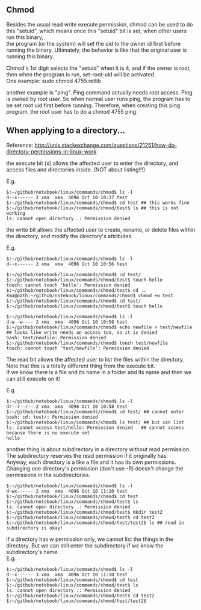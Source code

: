 Chmod
----------------

Besides the usual read write execute permission,
chmod can be used to do this "setuid", 
which means once this "setuid" bit is set, 
when other users run this binary,  
the program (or the system) will set the uid to the owner id first before running the binary.
Ultimately, the behavior is like that the original user is running this binary.

Chmod's 1st digit selects the "setuid" when it is 4,
and if the owner is root, then when the program is run, set-root-uid will be activated.  
One example: sudo chmod 4755 retlib

another example is "ping". 
Ping command actually needs root access. 
Ping is owned by root user.
So when normal user runs ping, the program has to be set root uid first before running.
Therefore, when creating this ping program, the root user has to do a chmod 4755 ping.


When applying to a directory...
------------------------------

Reference: http://unix.stackexchange.com/questions/21251/how-do-directory-permissions-in-linux-work

the execute bit (x) allows the affected user to enter the directory, and access files and directories inside. (NOT about listing!!!)

E.g.  
```
$:~/github/notebook/linux/commands/chmod$ ls -l
d--x------ 2 xma  xma  4096 Oct 10 10:37 test
$:~/github/notebook/linux/commands/chmod$ cd test ## this works fine
$:~/github/notebook/linux/commands/chmod/test$ ls ## this is not working
ls: cannot open directory .: Permission denied

```

the write bit allows the affected user to create, rename, or delete files within the directory, and modify the directory's attributes.

E.g.  
```
$:~/github/notebook/linux/commands/chmod$ ls -l
d--x------ 2 xma  xma  4096 Oct 10 10:56 test

$:~/github/notebook/linux/commands/chmod$ cd test/
$:~/github/notebook/linux/commands/chmod/test$ touch hello
touch: cannot touch ‘hello’: Permission denied
$:~/github/notebook/linux/commands/chmod/test$ cd ..
Xma@path:~/github/notebook/linux/commands/chmod$ chmod +w test
$:~/github/notebook/linux/commands/chmod$ cd test/
$:~/github/notebook/linux/commands/chmod/test$ touch hello
```

```
$:~/github/notebook/linux/commands/chmod$ ls -l
d-w--w---- 2 xma  xma  4096 Oct 10 10:58 test
$:~/github/notebook/linux/commands/chmod$ echo newfile > test/newfile ## looks like write needs an access too, so it is denied
bash: test/newfile: Permission denied
$:~/github/notebook/linux/commands/chmod$ touch test/newfile
touch: cannot touch ‘test/newfile’: Permission denied
```

The read bit allows the affected user to list the files within the directory.  
Note that this is a totally different thing from the execute bit.  
If we know there is a file and its name in a folder and its name and then we can still execute on it!

E.g.  
```
$:~/github/notebook/linux/commands/chmod$ ls -l
dr--r--r-- 2 xma  xma  4096 Oct 10 10:58 test
$:~/github/notebook/linux/commands/chmod$ cd test/ ## cannot enter
bash: cd: test/: Permission denied
$:~/github/notebook/linux/commands/chmod$ ls test/ ## but can list
ls: cannot access test/hello: Permission denied   ## cannot access because there is no execute set
hello
```

another thing is about subdirectory in a directory without read permission.  
The subdirectory reserves the read permission if it originally has.  
Anyway, each directory is a like a file and it has its own permissions.  
Changing one directory's permission (don't use -R) doesn't change the permissions in the subdirectories.

```
$:~/github/notebook/linux/commands/chmod$ ls -l
d-wx------ 2 xma  xma  4096 Oct 10 11:10 test
$:~/github/notebook/linux/commands/chmod$ cd test
$:~/github/notebook/linux/commands/chmod/test$ ls
ls: cannot open directory .: Permission denied
$:~/github/notebook/linux/commands/chmod/test$ mkdir test2
$:~/github/notebook/linux/commands/chmod/test$ cd test2
$:~/github/notebook/linux/commands/chmod/test/test2$ ls ## read in subdirectory is okay!
```

if a directory has w permission only, we cannot list the things in the directory.
But we can still enter the subdirectory if we know the subdirectory's name.  
E.g.  
```
$:~/github/notebook/linux/commands/chmod$ ls -l
d--x------ 3 xma  xma  4096 Oct 10 11:10 test
$:~/github/notebook/linux/commands/chmod$ cd test
$:~/github/notebook/linux/commands/chmod/test$ ls
ls: cannot open directory .: Permission denied
$:~/github/notebook/linux/commands/chmod/test$ cd test2
$:~/github/notebook/linux/commands/chmod/test/test2$
```
